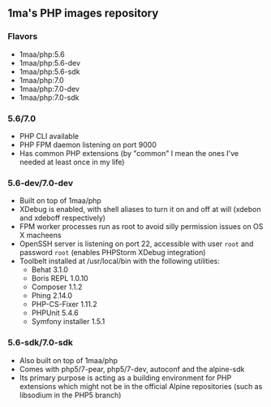 ## 1ma's PHP images repository


### Flavors

* 1maa/php:5.6
* 1maa/php:5.6-dev
* 1maa/php:5.6-sdk
* 1maa/php:7.0
* 1maa/php:7.0-dev
* 1maa/php:7.0-sdk


### 5.6/7.0

* PHP CLI available
* PHP FPM daemon listening on port 9000
* Has common PHP extensions (by "common" I mean the ones I've needed at least once in my life)


### 5.6-dev/7.0-dev

* Built on top of 1maa/php
* XDebug is enabled, with shell aliases to turn it on and off at will (xdebon and xdeboff respectively)
* FPM worker processes run as root to avoid silly permission issues on OS X macheens
* OpenSSH server is listening on port 22, accessible with user ```root``` and password ```root``` (enables PHPStorm XDebug integration)
* Toolbelt installed at /usr/local/bin with the following utilities:
    - Behat 3.1.0
    - Boris REPL 1.0.10
    - Composer 1.1.2
    - Phing 2.14.0
    - PHP-CS-Fixer 1.11.2
    - PHPUnit 5.4.6
    - Symfony installer 1.5.1


### 5.6-sdk/7.0-sdk

* Also built on top of 1maa/php
* Comes with php5/7-pear, php5/7-dev, autoconf and the alpine-sdk
* Its primary purpose is acting as a building environment for PHP extensions which might not be in the official Alpine repositories (such as libsodium in the PHP5 branch)
